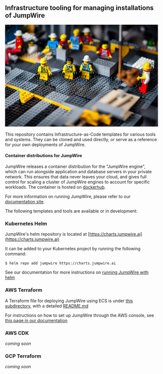 ## Infrastructure tooling for managing installations of JumpWire

![Lego builders building legos](infrastructure-tools.png)

This repository contains Infrastructure-as-Code templates for various tools and systems. They can be cloned and used directly, or serve as a reference for your own deployments of JumpWire.

#### Container distributions for JumpWire

JumpWire releases a container distribution for the "JumpWire engine", which can run alongside application and database servers in your private network. This ensures that data never leaves your cloud, and gives full control for scaling a cluster of JumpWire engines to account for specific workloads. The container is hosted on [dockerhub](https://hub.docker.com/r/jumpwire/jumpwire).

For more information on running JumpWire, please refer to our [documentation site](https://docs.jumpwire.ai/deployment).

The following templates and tools are available or in development:

### Kubernetes Helm

JumpWire's helm repository is located at [https://charts.jumpwire.ai](https://charts.jumpwire.ai)

It can be added to your Kubernetes project by running the following command:

```shell
$ helm repo add jumpwire https://charts.jumpwire.ai
```

See our documentation for more instructions on [running JumpWire with helm](https://docs.jumpwire.ai/self-hosting-with-helm)

### AWS Terraform

A Terraform file for deploying JumpWire using ECS is under [this subdirectory](terraform/aws/ecs), with a detailed [README.md](terraform/aws/ecs/README.md)

For instructions on how to set up JumpWire through the AWS console, see [this page in our documentation](https://docs.jumpwire.ai/self-hosting-with-aws-ecs)

### AWS CDK

_coming soon_

### GCP Terraform

_coming soon_